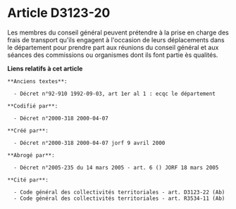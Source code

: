 # Article D3123-20

Les membres du conseil général peuvent prétendre à la prise en charge des frais de transport qu'ils engagent à l'occasion de
leurs déplacements dans le département pour prendre part aux réunions du conseil général et aux séances des commissions ou
organismes dont ils font partie ès qualités.

**Liens relatifs à cet article**

	**Anciens textes**:

	  - Décret n°92-910 1992-09-03, art 1er al 1 : ecqc le département

	**Codifié par**:

	  - Décret n°2000-318 2000-04-07

	**Créé par**:

	  - Décret n°2000-318 2000-04-07 jorf 9 avril 2000

	**Abrogé par**:

	  - Décret n°2005-235 du 14 mars 2005 - art. 6 () JORF 18 mars 2005

	**Cité par**:

	  - Code général des collectivités territoriales - art. D3123-22 (Ab)
	  - Code général des collectivités territoriales - art. R3534-11 (Ab)
